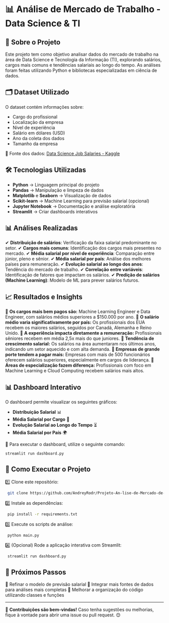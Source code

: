 # 📊 Análise de Mercado de Trabalho - Data Science & TI

## 📌 Sobre o Projeto
Este projeto tem como objetivo analisar dados do mercado de trabalho na área de Data Science e Tecnologia da Informação (TI), explorando salários, cargos mais comuns e tendências salariais ao longo do tempo. As análises foram feitas utilizando Python e bibliotecas especializadas em ciência de dados.

## 🗂️ Dataset Utilizado
O dataset contém informações sobre:
- Cargo do profissional
- Localização da empresa
- Nível de experiência
- Salário em dólares (USD)
- Ano da coleta dos dados
- Tamanho da empresa

📌 Fonte dos dados: [Data Science Job Salaries - Kaggle](https://www.kaggle.com/datasets/ruchi798/data-science-job-salaries)

## 🛠️ Tecnologias Utilizadas
- **Python** → Linguagem principal do projeto
- **Pandas** → Manipulação e limpeza de dados
- **Matplotlib** e **Seaborn** → Visualização de dados
- **Scikit-learn** → Machine Learning para previsão salarial (opcional)
- **Jupyter Notebook** → Documentação e análise exploratória
- **Streamlit** → Criar dashboards interativos

## 📊 Análises Realizadas
✔ **Distribuição de salários**: Verificação da faixa salarial predominante no setor.
✔ **Cargos mais comuns**: Identificação dos cargos mais presentes no mercado.
✔ **Média salarial por nível de experiência**: Comparação entre júnior, pleno e sênior.
✔ **Média salarial por país**: Análise dos melhores países para remuneração.
✔ **Evolução salarial ao longo dos anos**: Tendência do mercado de trabalho.
✔ **Correlação entre variáveis**: Identificação de fatores que impactam os salários.
✔ **Predição de salários (Machine Learning)**: Modelo de ML para prever salários futuros.

## 📈 Resultados e Insights
📍 **Os cargos mais bem pagos são:** Machine Learning Engineer e Data Engineer, com salários médios superiores a $150.000 por ano.
📍 **O salário médio varia significativamente por país:** Os profissionais dos EUA recebem os maiores salários, seguidos por Canadá, Alemanha e Reino Unido.
📍 **A experiência impacta diretamente a remuneração:** Profissionais sêniores recebem em média 2,5x mais do que juniores.
📍 **Tendência de crescimento salarial:** Os salários na área aumentaram nos últimos anos, indicando um setor aquecido e com alta demanda.
📍 **Empresas de grande porte tendem a pagar mais:** Empresas com mais de 500 funcionários oferecem salários superiores, especialmente em cargos de liderança.
📍 **Áreas de especialização fazem diferença:** Profissionais com foco em Machine Learning e Cloud Computing recebem salários mais altos.

## 📊 Dashboard Interativo
O dashboard permite visualizar os seguintes gráficos:

- **Distribuição Salarial** 📊
- **Média Salarial por Cargo** 💼
- **Evolução Salarial ao Longo do Tempo** ⏳
- **Média Salarial por País** 🌍

🔗 Para executar o dashboard, utilize o seguinte comando:
```bash
streamlit run dashboard.py
```

## 🚀 Como Executar o Projeto
1️⃣ Clone este repositório:
```bash
 git clone https://github.com/AndreyRodr/Projeto-An-lise-de-Mercado-de-Trabalho.git
```
2️⃣ Instale as dependências:
```bash
 pip install -r requirements.txt
```
3️⃣ Execute os scripts de análise:
```bash
 python main.py
```
4️⃣ (Opcional) Rode a aplicação interativa com Streamlit:
```bash
 streamlit run dashboard.py
```

## 📌 Próximos Passos
🔹 Refinar o modelo de previsão salarial
🔹 Integrar mais fontes de dados para análises mais completas
🔹 Melhorar a organização do código utilizando classes e funções

---
📢 **Contribuições são bem-vindas!** Caso tenha sugestões ou melhorias, fique à vontade para abrir uma issue ou pull request. 😊

